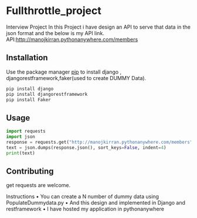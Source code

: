 # Fullthrottle_project
 Interview Project In this Project i have design an API to serve that data in the json format and the below is my API link.
 API:http://manojkirran.pythonanywhere.com/members

## Installation
Use the package manager [pip](https://pip.pypa.io/en/stable/) to install django , djangorestframework,faker(used to create DUMMY Data).

```bash
pip install django
pip install djangorestframework
pip install Faker
```
## Usage
``` python
import requests
import json
response = requests.get("http://manojkirran.pythonanywhere.com/members")
text = json.dumps(response.json(), sort_keys=False, indent=4)
print(text)
```

## Contributing
get requests are welcome.


Instructions
•	You can create a N number of dummy data using PopulateDummydata.py
•	And this design and implemented in Django and restframework
•	I have hosted my application in pythonanywhere 




